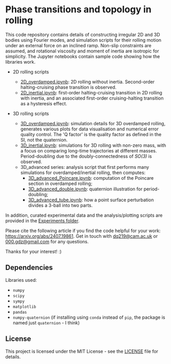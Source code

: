 # Phase transitions and topology in rolling

This code repository contains details of constructing irregular 2D and 3D bodies using Fourier modes, and simulation scripts for their rolling motion under an external force on an inclined ramp. Non-slip constraints are assumed, and rotational viscosity and moment of inertia are isotropic for simplicity. The Jupyter notebooks contain sample code showing how the libraries work.

- 2D rolling scripts
	- [2D_overdamped.ipynb](./2D_overdamped.ipynb): 2D rolling without inertia. Second-order halting-cruising phase transition is observed.
	- [2D_inertial.ipynb](./2D_inertial.ipynb): first-order halting-cruising transition in 2D rolling with inertia, and an associated first-order cruising-halting transition as a hysteresis effect.
	
- 3D rolling scripts
	- [3D_overdamped.ipynb](./3D_overdamped.ipynb): simulation details for 3D overdamped rolling, generates various plots for data visualisation and numerical error quality control. The 'Q factor' is the quality factor as defined in the SI, not the quaternion.
	- [3D_inertial.ipynb](./3D_inertial.ipynb): simulations for 3D rolling with non-zero mass, with a focus on comparing long-time trajectories at different masses. Period-doubling due to the doubly-connectedness of *SO(3)* is observed.
	- 3D_advanced series: analysis script that first performs many simulations for overdamped/inertial rolling, then computes:
		- [3D_advanced_Poincare.ipynb](./3D_advanced_Poincare.ipynb): computation of the Poincare section in overdamped rolling;
		- [3D_advanced_double.ipynb](./3D_advanced_double.ipynb): quaternion illustration for period-doubling;
		- [3D_advanced_tube.ipynb](./3D_advanced_tube.ipynb): how a point surface perturbation divides a 3-ball into two parts.

In addition, curated experimental data and the analysis/plotting scripts are provided in the [Experiments folder](./Experiments).

Please cite the following article if you find the code helpful for your work: https://arxiv.org/abs/2407.19861. Get in touch with dq219@cam.ac.uk or 000.gdz@gmail.com for any questions.

Thanks for your interest! :)

## Dependencies
Libraries used:
- `numpy`
- `scipy`
- `sympy`
- `matplotlib`
- `pandas`
- `numpy-quaternion` (if installing using `conda` instead of `pip`, the package is named just `quaternion` - I think)

## License
This project is licensed under the MIT License - see the [LICENSE](./LICENSE) file for details.

